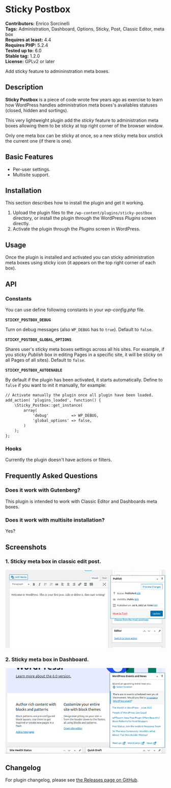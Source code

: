 # Sticky Postbox #
**Contributors:** Enrico Sorcinelli  
**Tags:** Administration, Dashboard, Options, Sticky, Post, Classic Editor, meta box  
**Requires at least:** 4.4  
**Requires PHP:** 5.2.4  
**Tested up to:** 6.0  
**Stable tag:** 1.2.0  
**License:** GPLv2 or later  

Add sticky feature to admininstration meta boxes.

## Description ##

**Sticky Postbox** is a piece of code wrote few years ago as exercise to learn how WordPress handles administration meta boxes's availables statuses (closed, hidden and sortings).

This very lightweight plugin add the _sticky_ feature to administration meta boxes allowing them to be sticky at top right corner of the browser window.

Only one meta box can be sticky at once, so a new sticky meta box unstick the current one (if there is one).

## Basic Features ##

* Per-user settings.
* Multisite support.

## Installation ##

This section describes how to install the plugin and get it working.

1. Upload the plugin files to the `/wp-content/plugins/sticky-postbox` directory, or install the plugin through the WordPress _Plugins_ screen directly.
1. Activate the plugin through the _Plugins_ screen in WordPress.

## Usage ##

Once the plugin is installed and activated you can sticky administration meta boxes using sticky icon (it appears on the top right corner of each box).

## API ##

### Constants ###

You can use define following constants in your _wp-config.php_ file.

**`STICKY_POSTBOX_DEBUG`**

Turn on debug messages (also `WP_DEBUG` has to `true`).
Default to `false`.

**`STICKY_POSTBOX_GLOBAL_OPTIONS`**

Shares user's sticky meta boxes settings across all his sites. For example, if you sticky *Publish* box in editing Pages in a specific site, it will be sticky on all Pages of all sites).
Default to `false`.

**`STICKY_POSTBOX_AUTOENABLE`**

By default if the plugin has been activated, it starts automatically. 
Define to `false` if you want to init it manually, for example:

	// Activate manually the plugin once all plugin have been loaded.
	add_action( 'plugins_loaded', function() {
		\Sticky_Postbox::get_instance( 
			array(
				'debug'          => WP_DEBUG,
				'global_options' => false,
			)
		);
	};

### Hooks ###

Currently the plugin doesn't have actions or filters.

## Frequently Asked Questions ##

### Does it work with Gutenberg? ###

This plugin is intended to work with Classic Editor and Dashboards meta boxes.

### Does it work with multisite installation? ###

Yes?

## Screenshots ##

### 1. Sticky meta box in classic edit post. ###
![Sticky meta box in classic edit post.](https://raw.githubusercontent.com/enrico-sorcinelli/sticky-postbox/master/assets-wp/screenshot-1.png)

### 2. Sticky meta box in Dashboard. ###
![Sticky meta box in Dashboard.](https://raw.githubusercontent.com/enrico-sorcinelli/sticky-postbox/master/assets-wp/screenshot-2.png)


## Changelog ##

For plugin changelog, please see [the Releases page on GitHub](https://github.com/enrico-sorcinelli/sticky-postbox/releases).

